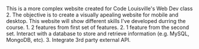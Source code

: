 This is a more complex website created for Code Louisville's Web Dev class 2. The objective is to create a visually apealing website for mobile and desktop. This website will show different skills I've developed durring the course. 
    1. 2 features from first set of features. 
    2. 1 feature from the second set.
        Interact with a database to store and retrieve information (e.g. MySQL, MongoDB, etc).
    3. Integrate 3rd party external API.